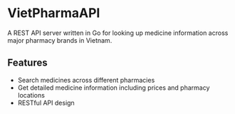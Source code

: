 # VietPharmaAPI

A REST API server written in Go for looking up medicine information across major pharmacy brands in Vietnam.

## Features

- Search medicines across different pharmacies
- Get detailed medicine information including prices and pharmacy locations
- RESTful API design
